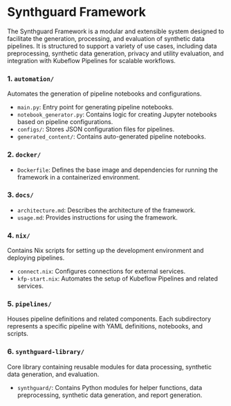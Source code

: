 # Synthguard Framework

The Synthguard Framework is a modular and extensible system designed to facilitate the generation, processing, and evaluation of synthetic data pipelines. It is structured to support a variety of use cases, including data preprocessing, synthetic data generation, privacy and utility evaluation, and integration with Kubeflow Pipelines for scalable workflows.

### 1. **`automation/`**
Automates the generation of pipeline notebooks and configurations.
- `main.py`: Entry point for generating pipeline notebooks.
- `notebook_generator.py`: Contains logic for creating Jupyter notebooks based on pipeline configurations.
- `configs/`: Stores JSON configuration files for pipelines.
- `generated_content/`: Contains auto-generated pipeline notebooks.

### 2. **`docker/`**
- `Dockerfile`: Defines the base image and dependencies for running the framework in a containerized environment.

### 3. **`docs/`**
- `architecture.md`: Describes the architecture of the framework.
- `usage.md`: Provides instructions for using the framework.

### 4. **`nix/`**
Contains Nix scripts for setting up the development environment and deploying pipelines.
- `connect.nix`: Configures connections for external services.
- `kfp-start.nix`: Automates the setup of Kubeflow Pipelines and related services.

### 5. **`pipelines/`**
Houses pipeline definitions and related components. Each subdirectory represents a specific pipeline with YAML definitions, notebooks, and scripts.

### 6. **`synthguard-library/`**
Core library containing reusable modules for data processing, synthetic data generation, and evaluation.
-  `synthguard/`: Contains Python modules for helper functions, data preprocessing, synthetic data generation, and report generation.